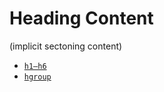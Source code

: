 

# Heading Content

(implicit sectoning content)

- [`h1–h6`](https://developer.mozilla.org/en-US/docs/Web/HTML/Element/Heading_Elements)
- [`hgroup`](https://developer.mozilla.org/en-US/docs/Web/HTML/Element/hgroup)
